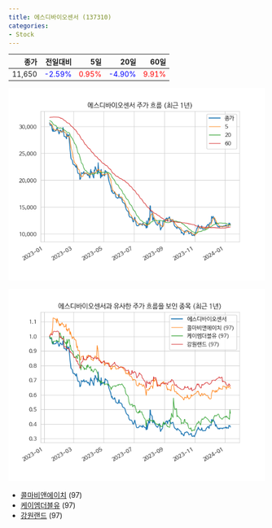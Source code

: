 ```yaml
---
title: 에스디바이오센서 (137310)
categories:
- Stock
---
```


|종가|전일대비|5일|20일|60일|
|---:|-------:|--:|---:|---:|
|11,650|<span style="color: blue">-2.59%</span>|<span style="color: red">0.95%</span>|<span style="color: blue">-4.90%</span>|<span style="color: red">9.91%</span>|


<!-- more -->

![137310](/assets/images/stock/137310.png)

![137310](/assets/images/stock/137310_sim.png)

- [콜마비앤에이치](/200130/) (97)
- [케이엠더블유](/032500/) (97)
- [강원랜드](//035250/) (97)
